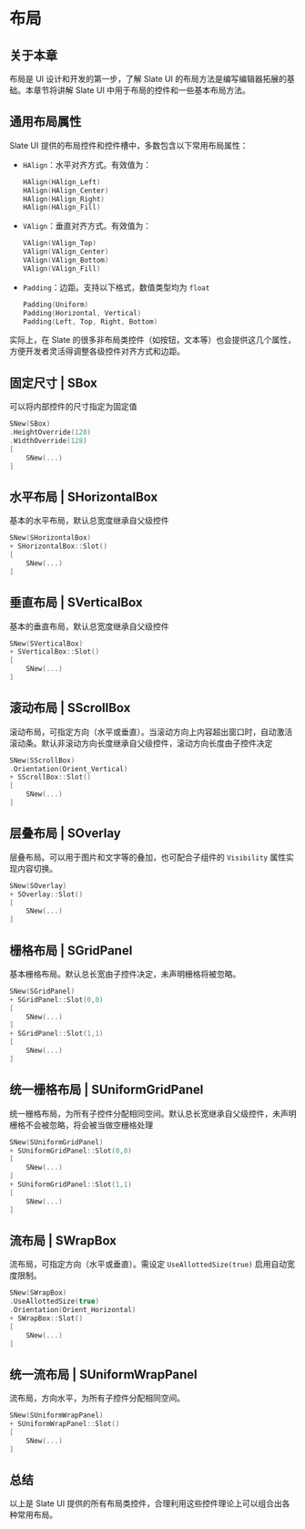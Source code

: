# 布局

## 关于本章

布局是 UI 设计和开发的第一步，了解 Slate UI 的布局方法是编写编辑器拓展的基础。本章节将讲解 Slate UI 中用于布局的控件和一些基本布局方法。

## 通用布局属性

Slate UI 提供的布局控件和控件槽中，多数包含以下常用布局属性：

- `HAlign`：水平对齐方式。有效值为：
  ```cpp
  HAlign(HAlign_Left)
  HAlign(HAlign_Center)
  HAlign(HAlign_Right)
  HAlign(HAlign_Fill)
  ```
- `VAlign`：垂直对齐方式。有效值为：

  ```cpp
  VAlign(VAlign_Top)
  VAlign(VAlign_Center)
  VAlign(VAlign_Bottom)
  VAlign(VAlign_Fill)
  ```

- `Padding`：边距。支持以下格式，数值类型均为 `float`

  ```cpp
  Padding(Uniform)
  Padding(Horizontal, Vertical)
  Padding(Left, Top, Right, Bottom)
  ```

实际上，在 Slate 的很多非布局类控件（如按钮，文本等）也会提供这几个属性，方便开发者灵活得调整各级控件对齐方式和边距。

## 固定尺寸 | SBox

可以将内部控件的尺寸指定为固定值

```cpp
SNew(SBox)
.HeightOverride(128)
.WidthOverride(128)
[
    SNew(...)
]
```

## 水平布局 | SHorizontalBox

基本的水平布局，默认总宽度继承自父级控件

```cpp
SNew(SHorizontalBox)
+ SHorizontalBox::Slot()
[
    SNew(...)
]
```

## 垂直布局 | SVerticalBox

基本的垂直布局，默认总宽度继承自父级控件

```cpp
SNew(SVerticalBox)
+ SVerticalBox::Slot()
[
    SNew(...)
]
```

## 滚动布局 | SScrollBox

滚动布局，可指定方向（水平或垂直）。当滚动方向上内容超出窗口时，自动激活滚动条。默认非滚动方向长度继承自父级控件，滚动方向长度由子控件决定

```cpp
SNew(SScrollBox)
.Orientation(Orient_Vertical)
+ SScrollBox::Slot()
[
    SNew(...)
]
```

## 层叠布局 | SOverlay

层叠布局。可以用于图片和文字等的叠加，也可配合子组件的 `Visibility` 属性实现内容切换。

```cpp
SNew(SOverlay)
+ SOverlay::Slot()
[
    SNew(...)
]
```

## 栅格布局 | SGridPanel

基本栅格布局。默认总长宽由子控件决定，未声明栅格将被忽略。

```cpp
SNew(SGridPanel)
+ SGridPanel::Slot(0,0)
[
    SNew(...)
]
+ SGridPanel::Slot(1,1)
[
    SNew(...)
]
```

## 统一栅格布局 | SUniformGridPanel

统一栅格布局，为所有子控件分配相同空间。默认总长宽继承自父级控件，未声明栅格不会被忽略，将会被当做空栅格处理

```cpp
SNew(SUniformGridPanel)
+ SUniformGridPanel::Slot(0,0)
[
    SNew(...)
]
+ SUniformGridPanel::Slot(1,1)
[
    SNew(...)
]
```

## 流布局 | SWrapBox

流布局，可指定方向（水平或垂直）。需设定 `UseAllottedSize(true)` 启用自动宽度限制。

```cpp
SNew(SWrapBox)
.UseAllottedSize(true)
.Orientation(Orient_Horizontal)
+ SWrapBox::Slot()
[
    SNew(...)
]
```

## 统一流布局 | SUniformWrapPanel

流布局，方向水平，为所有子控件分配相同空间。

```cpp
SNew(SUniformWrapPanel)
+ SUniformWrapPanel::Slot()
[
    SNew(...)
]
```

## 总结

以上是 Slate UI 提供的所有布局类控件，合理利用这些控件理论上可以组合出各种常用布局。
